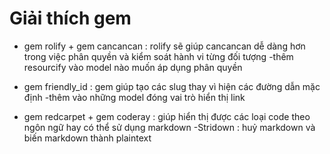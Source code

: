 # Giải thích gem 

* gem rolify + gem cancancan : rolify sẽ giúp cancancan dễ dàng hơn trong việc phân quyền và kiểm soát hành vi từng đối tượng 
    -thêm resourcify vào model nào muốn áp dụng phân quyền 

* gem friendly_id : gem giúp tạo các slug thay vì hiện các đường dẫn mặc định 
    -thêm vào những model đóng vai trò hiển thị link

* gem redcarpet + gem coderay : giúp hiển thị được các loại code theo ngôn ngữ hay có thể sử dụng markdown
    -Stridown : huỷ markdown và biến markdown thành plaintext 
    